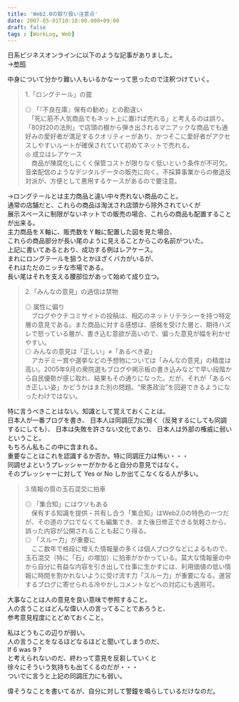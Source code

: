 ```yaml
---
title: 'Web2.0の取り扱い注意点'
date: 2007-05-01T10:18:00.000+09:00
draft: false
tags : [WorkLog, Web]
---
```


日系ビジネスオンラインに以下のような記事がありました。  
→[参照](http://business.nikkeibp.co.jp/article/skillup/20070418/123076/ "参照")  
  
  
中身について分かり難い人もいるかなーって思ったので注釈つけていく。  
  

> 1.「ロングテール」の罠  
>   
> ◎ 「『不良在庫』保有の勧め」との勘違い  
> 　「死に筋不人気商品でもネット上に置けば売れる」と考えるのは誤り。「80対20の法則」で店頭の棚から弾き出されるマニアックな商品でも通好みの愛好者が満足するクオリティーがあり、かつそこに愛好者がアクセスしやすいルートが確保されていて初めてネットで売れる。  
> ◎ 成立はレアケース  
> 　商品が陳腐化しにくく保管コストが限りなく低いという条件が不可欠。音楽配信のようなデジタルデータの販売に向く。不採算事業からの撤退反対派が、方便として悪用するケースがあるので要注意。  

→ロングテールとは主力商品と違い中々売れない商品のこと。  
通常の店舗だと、これらの商品は淘汰され店頭から除外されていくが  
展示スペースに制限がないネットでの販売の場合、これらの商品も配置することが出来る。  
主力商品をＸ軸に、販売数をＹ軸に配置した図を見た場合、  
これらの商品部分が長い尾のように見えることからこの名前がついた。  
上記に書いてあるとおり、成功する例はレアケース。  
まれにロングテールを狙うとかほざくバカがいるが、  
それはただのニッチな市場である。  
長い尾はそれを支える腰部位があって始めて成り立つ。  
  
  
  

> 2.「みんなの意見」の過信は禁物  
>   
> ◎ 属性に偏り  
> 　ブログやクチコミサイトの投稿は、相応のネットリテラシーを持つ特定層の意見である。また商品に対する感想は、感銘を受けた層と、期待ハズレで怒っている層が、書き込む意欲が高いので、偏った意見が幅を利かせやすい。  
> ◎ みんなの意見は「正しい」≠「あるべき姿」  
> 　アカデミー賞や選挙などの予想物については「みんなの意見」の精度は高い。2005年9月の衆院選もブログや掲示板の書き込みなどで早い段階から自民優勢が感じ取れ、結果もその通りになった。だが、それが「あるべき正しい姿」かどうかはまた別の問題。“衆愚政治”を回避できるようになったわけではない。  

特に言うべきことはない。知識として覚えておくことは。  
日本人が一番ブログを書き、 日本人は同調圧力に弱く（反発するにしても同調するにしても）、 日本は失敗を許さない文化であり、 日本人は外部の権威に弱いということ。  
もちろん私もこの中に含まれる。  
重要なことはこれを認識するか否か。特に同調圧力は怖い・・・  
同調せよというプレッシャーがかかると自分の意見ではなく。  
そのプレッシャーに対して Yes or No しか出てこなくなる人が多い。  
  
  
  

> 3.情報の質の玉石混交に拍車  
>   
> ◎ 「集合知」にはウソもある  
> 　保有する知識を提供・共有し合う「集合知」はWeb2.0の特色の一つだが、その道のプロでなくても編集でき、また後日修正できる気軽さから、誤った内容が公開されることも起こり得る。  
> ◎ 「スルー力」が重要に  
> 　ここ数年で格段に増えた情報量の多くは個人ブログなどによるもので、玉石混交（特に「石」の増加）に拍車がかかっている。莫大な情報量の中から自分に有益な内容を引き出して仕事に生かすには、利用価値の低い情報に時間を割かれないように受け流す力「スルー力」が重要になる。運営するブログに寄せられる冷やかしコメントなどへの対応にも適用可。  

大事なことは人の意見を良い意味で参照すること。  
人の言うことはどんな偉い人の言ってることであろうと、  
参考意見程度にとどめておくこと。  
  
私はどうもこの辺りが弱い。  
人の言うことをなるほどなるほどと聞いてしまうのだ、  
If 6 was 9 ?  
と考えられないのだ、終わって意見を反芻していくと  
徐々にそういう気持ちも出てくるのだが・・・  
ついでに言うと上記の同調圧力にも弱い。  
  
偉そうなことを書いてるが、自分に対して警鐘を鳴らしているだけなのだ。